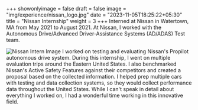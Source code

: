 +++
showonlyimage = false
draft = false
image = "img/experience/nissan_logo.jpg"
date = "2023-11-05T18:25:22+05:30"
title = "Nissan Internship"
weight = 3
+++
Interned at Nissan in Watertown, MA from May 2021 to August 2021.
At Nissan, I worked with the Autonomous Drive/Advanced Driver-Assistance Systems (AD/ADAS) Test team.
<!--more-->
![Nissan Intern Image][1]
I worked on testing and evaluating Nissan's Propilot autonomous drive system.
During this internship, I went on multiple evaluation trips around the Eastern United States. I also benchmarked Nissan's Active Safety Features against their competitors and created a proposal based on the collected information.
I helped prep multiple cars with testing and data collection systems, so they would collect performance data throughout the United States.
While I can't speak in detail about everything I worked on, I had a wonderful time working in this innovative field.

[1]: /img/experience/NTCNA.jpg